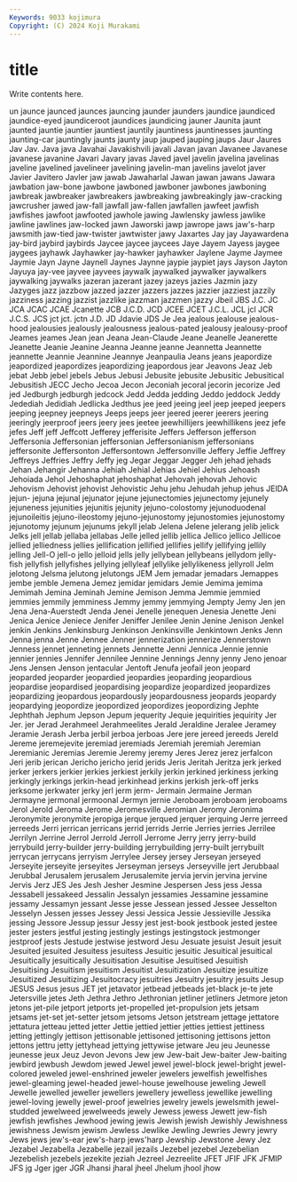 ```yaml
---
Keywords: 9033 kojimura
Copyright: (C) 2024 Koji Murakami
---
```


# title

Write contents here.



un
jaunce jaunced jaunces jauncing jaunder jaunders jaundice jaundiced jaundice-eyed jaundiceroot
jaundices jaundicing jauner Jaunita jaunt jaunted jauntie jauntier jauntiest jauntily
jauntiness jauntinesses jaunting jaunting-car jauntingly jaunts jaunty jaup jauped jauping
jaups Jaur Jaures Jav Jav. Java java Javahai Javakishvili javali
Javan javan Javanee Javanese javanese javanine Javari Javary javas Javed
javel javelin javelina javelinas javeline javelined javelineer javelining javelin-man javelins
javelot javer Javier Javitero Javler jaw jawab Jawaharlal Jawan jawan
jawans Jawara jawbation jaw-bone jawbone jawboned jawboner jawbones jawboning jawbreak
jawbreaker jawbreakers jawbreaking jawbreakingly jaw-cracking jawcrusher jawed jaw-fall jawfall jaw-fallen
jawfallen jawfeet jawfish jawfishes jawfoot jawfooted jawhole jawing Jawlensky jawless
jawlike jawline jawlines jaw-locked jawn Jaworski jawp jawrope jaws jaw's-harp
jawsmith jaw-tied jaw-twister jawtwister jawy Jaxartes Jay jay Jayawardena jay-bird
jaybird jaybirds Jaycee jaycee jaycees Jaye Jayem Jayess jaygee jaygees
jayhawk Jayhawker jay-hawker jayhawker Jaylene Jayme Jaymee Jaymie Jayn Jayne
Jaynell Jaynes Jaynne jaypie jaypiet jays Jayson Jayton Jayuya jay-vee
jayvee jayvees jaywalk jaywalked jaywalker jaywalkers jaywalking jaywalks jazeran jazerant
jazey jazeys jazies Jazmin jazy Jazyges jazz jazzbow jazzed jazzer
jazzers jazzes jazzier jazziest jazzily jazziness jazzing jazzist jazzlike jazzman
jazzmen jazzy Jbeil JBS J.C. JC JCA JCAC JCAE Jcanette
JCB J.C.D. JCD JCEE JCET J.C.L. JCL jcl JCR J.C.S.
JCS jct jct. jctn J.D. JD Jdavie JDS Je Jea
jealous jealouse jealous-hood jealousies jealously jealousness jealous-pated jealousy jealousy-proof Jeames
jeames Jean jean Jeana Jean-Claude Jeane Jeanelle Jeanerette Jeanette Jeanie
Jeanine Jeanna Jeanne jeanne Jeannetta Jeannette jeannette Jeannie Jeannine Jeannye
Jeanpaulia Jeans jeans jeapordize jeapordized jeapordizes jeapordizing jeapordous jear Jeavons
Jeaz Jeb jebat Jebb jebel jebels Jebus Jebusi Jebusite jebusite
Jebusitic Jebusitical Jebusitish JECC Jecho Jecoa Jecon Jeconiah jecoral jecorin
jecorize Jed jed Jedburgh jedburgh jedcock Jedd Jedda jedding Jeddo
jeddock Jeddy Jedediah Jedidiah Jedlicka Jedthus jee jeed jeeing jeel
jeep jeeped jeepers jeeping jeepney jeepneys Jeeps jeeps jeer jeered
jeerer jeerers jeering jeeringly jeerproof jeers jeery jees jeetee jeewhillijers
jeewhillikens jeez jefe jefes Jeff jeff Jeffcott Jefferey jefferisite Jeffers
Jefferson jefferson Jeffersonia Jeffersonian jeffersonian Jeffersonianism jeffersonians jeffersonite Jeffersonton Jeffersontown
Jeffersonville Jeffery Jeffie Jeffrey Jeffreys Jeffries Jeffry Jeffy jeg Jegar
Jeggar Jegger Jeh jehad jehads Jehan Jehangir Jehanna Jehiah Jehial
Jehias Jehiel Jehius Jehoash Jehoiada Jehol Jehoshaphat jehoshaphat Jehovah jehovah
Jehovic Jehovism Jehovist jehovist Jehovistic Jehu jehu Jehudah jehup jehus
JEIDA jejun- jejuna jejunal jejunator jejune jejunectomies jejunectomy jejunely jejuneness
jejunities jejunitis jejunity jejuno-colostomy jejunoduodenal jejunoileitis jejuno-ileostomy jejuno-jejunostomy jejunostomies jejunostomy
jejunotomy jejunum jejunums jekyll jelab Jelena Jelene jelerang jelib jelick
Jelks jell jellab jellaba jellabas Jelle jelled jellib jellica Jellico
jellico Jellicoe jellied jelliedness jellies jellification jellified jellifies jellify jellifying
jellily jelling Jell-O jell-o jello jelloid jells jelly jellybean jellybeans
jellydom jelly-fish jellyfish jellyfishes jellying jellyleaf jellylike jellylikeness jellyroll Jelm
jelotong Jelsma jelutong jelutongs JEM Jem jemadar jemadars Jemappes jembe
jemble Jemena Jemez jemidar jemidars Jemie Jemima jemima Jemimah Jemina
Jeminah Jemine Jemison Jemma Jemmie jemmied jemmies jemmily jemminess Jemmy
jemmy jemmying Jempty Jemy Jen jen Jena Jena-Auerstedt Jenda Jenei
Jenelle jenequen Jenesia Jenette Jeni Jenica Jenice Jeniece Jenifer Jeniffer
Jenilee Jenin Jenine Jenison Jenkel jenkin Jenkins Jenkinsburg Jenkinson Jenkinsville
Jenkintown Jenks Jenn Jenna jenna Jenne Jennee Jenner jennerization jennerize
Jennerstown Jenness jennet jenneting jennets Jennette Jenni Jennica Jennie jennie
jennier jennies Jennifer Jennilee Jennine Jennings Jenny jenny Jeno jenoar
Jens Jensen Jenson jentacular Jentoft Jenufa jeofail jeon jeopard jeoparded
jeoparder jeopardied jeopardies jeoparding jeopardious jeopardise jeopardised jeopardising jeopardize jeopardized
jeopardizes jeopardizing jeopardous jeopardously jeopardousness jeopards jeopardy jeopardying jeopordize jeopordized
jeopordizes jeopordizing Jephte Jephthah Jephum Jepson Jepum jequerity Jequie jequirities
jequirity Jer Jer. jer Jerad Jerahmeel Jerahmeelites Jerald Jeraldine Jeralee
Jeramey Jeramie Jerash Jerba jerbil jerboa jerboas Jere jere jereed
jereeds Jereld Jereme jeremejevite jeremiad jeremiads Jeremiah jeremiah Jeremian Jeremianic
Jeremias Jeremie Jeremy jeremy Jeres Jerez jerez jerfalcon Jeri jerib
jerican Jericho jericho jerid jerids Jeris Jeritah Jeritza jerk jerked
jerker jerkers jerkier jerkies jerkiest jerkily jerkin jerkined jerkiness jerking
jerkingly jerkings jerkin-head jerkinhead jerkins jerkish jerk-off jerks jerksome jerkwater
jerky jerl jerm jerm- Jermain Jermaine Jerman Jermayne jermonal jermoonal
Jermyn jernie Jeroboam jeroboam jeroboams Jerol Jerold Jeroma Jerome Jeromesville
Jeromian Jeromy Jeronima Jeronymite jeronymite jeropiga jerque jerqued jerquer jerquing
Jerre jerreed jerreeds Jerri jerrican jerricans jerrid jerrids Jerrie Jerries
jerries Jerrilee Jerrilyn Jerrine Jerrol Jerrold Jerroll Jerrome Jerry jerry
jerry-build jerrybuild jerry-builder jerry-building jerrybuilding jerry-built jerrybuilt jerrycan jerrycans jerryism
Jerrylee Jersey jersey Jerseyan jerseyed Jerseyite jerseyite jerseyites Jerseyman jerseys
Jerseyville jert Jerubbaal Jerubbal Jerusalem jerusalem Jerusalemite jervia jervin jervina
jervine Jervis Jerz JES Jes Jesh Jesher Jesmine Jespersen Jess
jess Jessa Jessabell jessakeed Jessalin Jessalyn jessamies Jessamine jessamine jessamy
Jessamyn jessant Jesse jesse Jessean jessed Jessee Jesselton Jesselyn Jessen
jesses Jessey Jessi Jessica Jessie Jessieville Jessika jessing Jessore Jessup
jessur Jessy jest jest-book jestbook jested jestee jester jesters jestful
jesting jestingly jestings jestingstock jestmonger jestproof jests Jestude jestwise jestword
Jesu Jesuate jesuist Jesuit jesuit Jesuited jesuited Jesuitess jesuitess Jesuitic
jesuitic Jesuitical jesuitical Jesuitically jesuitically Jesuitisation Jesuitise Jesuitised Jesuitish Jesuitising
Jesuitism jesuitism Jesuitist Jesuitization Jesuitize jesuitize Jesuitized Jesuitizing Jesuitocracy jesuitries
Jesuitry jesuitry jesuits Jesup JESUS Jesus jesus JET jet jetavator
jetbead jetbeads jet-black je-te jete Jetersville jetes Jeth Jethra Jethro
Jethronian jetliner jetliners Jetmore jeton jetons jet-pile jetport jetports jet-propelled
jet-propulsion jets jetsam jetsams jet-set jet-setter jetsom jetsoms Jetson jetstream
jettage jettatore jettatura jetteau jetted jetter Jettie jettied jettier jetties
jettiest jettiness jetting jettingly jettison jettisonable jettisoned jettisoning jettisons jetton
jettons jettru jetty jettyhead jettying jettywise jetware Jeu jeu Jeunesse
jeunesse jeux Jeuz Jevon Jevons Jew jew Jew-bait Jew-baiter Jew-baiting
jewbird jewbush Jewdom jewed Jewel jewel jewel-block jewel-bright jewel-colored jeweled
jewel-enshrined jeweler jewelers jewelfish jewelfishes jewel-gleaming jewel-headed jewel-house jewelhouse jeweling
Jewell Jewelle jewelled jeweller jewellers jewellery jewelless jewellike jewelling jewel-loving
jewelly jewel-proof jewelries jewelry jewels jewelsmith jewel-studded jewelweed jewelweeds jewely
Jewess jewess Jewett jew-fish jewfish jewfishes Jewhood jewing jewis Jewish
jewish Jewishly Jewishness jewishness Jewism jewism Jewless Jewlike Jewling Jewries
Jewry jewry Jews jews jew's-ear jew's-harp jews'harp Jewship Jewstone Jewy
Jez Jezabel Jezabella Jezabelle jezail jezails Jezebel jezebel Jezebelian Jezebelish
jezebels jezekite jeziah Jezreel Jezreelite JFET JFIF JFK JFMIP JFS
jg Jger jger JGR Jhansi jharal jheel Jhelum jhool jhow

